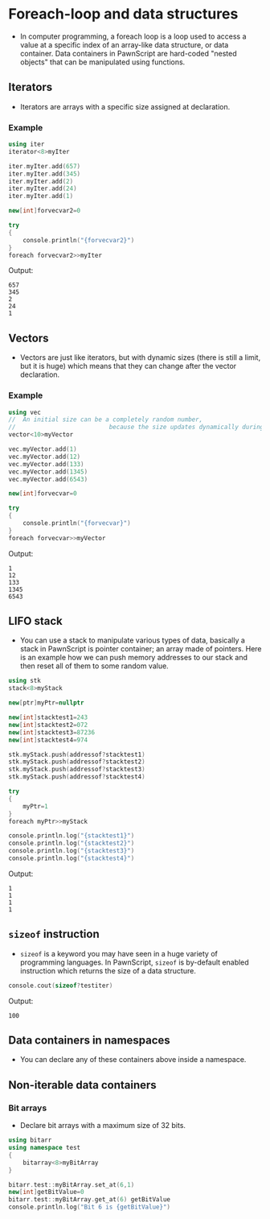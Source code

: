 # Foreach-loop and data structures

- In computer programming, a foreach loop is a loop used to access a value at a specific index of an array-like data structure, or data container. Data containers in PawnScript are hard-coded "nested objects" that can be manipulated using functions.

## Iterators
- Iterators are arrays with a specific size assigned at declaration.

### Example

```cpp
using iter
iterator<8>myIter

iter.myIter.add(657)
iter.myIter.add(345)
iter.myIter.add(2)
iter.myIter.add(24)
iter.myIter.add(1)

new[int]forvecvar2=0

try
{
	console.println("{forvecvar2}")
}
foreach forvecvar2>>myIter
```

Output:

```
657
345
2
24
1
```

## Vectors
- Vectors are just like iterators, but with dynamic sizes (there is still a limit, but it is huge) which means that they can change after the vector declaration.

### Example

```cpp
using vec
// 	An initial size can be a completely random number,
// 							because the size updates dynamically during the runtime.
vector<10>myVector

vec.myVector.add(1)
vec.myVector.add(12)
vec.myVector.add(133)
vec.myVector.add(1345)
vec.myVector.add(6543)

new[int]forvecvar=0

try
{
	console.println("{forvecvar}")
}
foreach forvecvar>>myVector
```

Output:

```
1
12
133
1345
6543
```


## LIFO stack

- You can use a stack to manipulate various types of data, basically a stack in PawnScript is pointer container; an array made of pointers. Here is an example how we can push memory addresses to our stack and then reset all of them to some random value.

```cpp
using stk
stack<8>myStack

new[ptr]myPtr=nullptr

new[int]stacktest1=243
new[int]stacktest2=072
new[int]stacktest3=87236
new[int]stacktest4=974

stk.myStack.push(addressof?stacktest1)
stk.myStack.push(addressof?stacktest2)
stk.myStack.push(addressof?stacktest3)
stk.myStack.push(addressof?stacktest4)

try
{
	myPtr=1
}
foreach myPtr>>myStack

console.println.log("{stacktest1}")
console.println.log("{stacktest2}")
console.println.log("{stacktest3}")
console.println.log("{stacktest4}")
```

Output:

```
1
1
1
1
```

## `sizeof` instruction

- `sizeof` is a keyword you may have seen in a huge variety of programming languages. In PawnScript, `sizeof` is by-default enabled instruction which returns the size of a data structure.


```cpp
console.cout(sizeof?testiter)
```

Output:

```
100
```

## Data containers in namespaces

- You can declare any of these containers above inside a namespace.

## Non-iterable data containers

### Bit arrays
- Declare bit arrays with a maximum size of 32 bits.
```cpp
using bitarr
using namespace test
{
	bitarray<8>myBitArray
}

bitarr.test::myBitArray.set_at(6,1)
new[int]getBitValue=0
bitarr.test::myBitArray.get_at(6) getBitValue
console.println.log("Bit 6 is {getBitValue}")
```